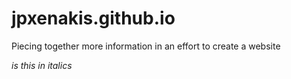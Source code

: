 jpxenakis.github.io
===================

Piecing together more information in an effort to create a website

*is this in italics*
